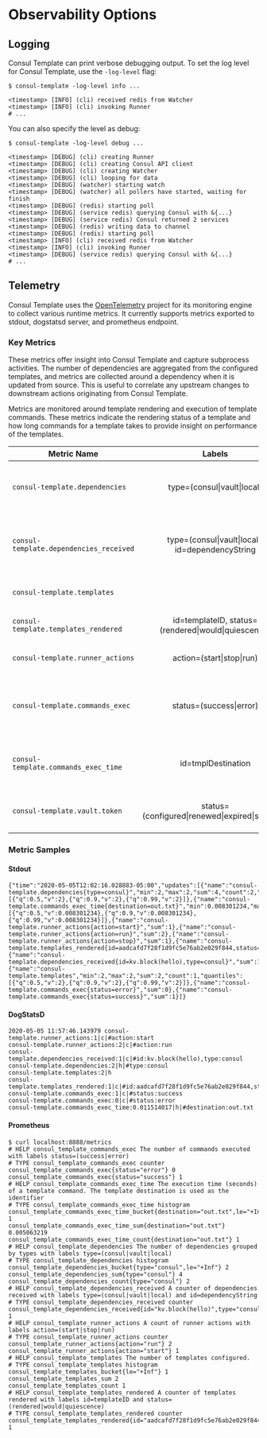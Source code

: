 # Observability Options

## Logging

Consul Template can print verbose debugging output. To set the log level for
Consul Template, use the `-log-level` flag:

```shell
$ consul-template -log-level info ...
```

```text
<timestamp> [INFO] (cli) received redis from Watcher
<timestamp> [INFO] (cli) invoking Runner
# ...
```

You can also specify the level as debug:

```shell
$ consul-template -log-level debug ...
```

```text
<timestamp> [DEBUG] (cli) creating Runner
<timestamp> [DEBUG] (cli) creating Consul API client
<timestamp> [DEBUG] (cli) creating Watcher
<timestamp> [DEBUG] (cli) looping for data
<timestamp> [DEBUG] (watcher) starting watch
<timestamp> [DEBUG] (watcher) all pollers have started, waiting for finish
<timestamp> [DEBUG] (redis) starting poll
<timestamp> [DEBUG] (service redis) querying Consul with &{...}
<timestamp> [DEBUG] (service redis) Consul returned 2 services
<timestamp> [DEBUG] (redis) writing data to channel
<timestamp> [DEBUG] (redis) starting poll
<timestamp> [INFO] (cli) received redis from Watcher
<timestamp> [INFO] (cli) invoking Runner
<timestamp> [DEBUG] (service redis) querying Consul with &{...}
# ...
```

## Telemetry

Consul Template uses the [OpenTelemetry](https://opentelemetry.io/) project for its monitoring engine to collect various runtime metrics. It currently supports metrics exported to stdout, dogstatsd server, and prometheus endpoint.

### Key Metrics

These metrics offer insight into Consul Template and capture subprocess activities. The number of dependencies are aggregated from the configured templates, and metrics are collected around a dependency when it is updated from source. This is useful to correlate any upstream changes to downstream actions originating from Consul Template.

Metrics are monitored around template rendering and execution of template commands. These
metrics indicate the rendering status of a template and how long commands for a template takes
to provide insight on performance of the templates.

| Metric Name | Labels | Description |
|-|:-:|-|
| `consul-template.dependencies` | type=(consul\|vault\|local) | The number of dependencies grouped by types |
| `consul-template.dependencies_received` | type=(consul\|vault\|local), id=dependencyString | A counter of dependencies received from monitoring value changes |
| `consul-template.templates` | | The number of templates configured |
| `consul-template.templates_rendered` | id=templateID, status=(rendered\|would\|quiescence) | A counter of templates rendered |
| `consul-template.runner_actions` | action=(start\|stop\|run) | A count of runner actions |
| `consul-template.commands_exec` | status=(success\|error) | The number of commands executed after rendering templates |
| `consul-template.commands_exec_time` | id=tmplDestination | The execution time (seconds) of a template command |
| `consul-template.vault.token` | status=(configured\|renewed\|expired\|stopped) | A counter of vault token renewal statuses |

### Metric Samples

#### Stdout

```
{"time":"2020-05-05T12:02:16.028883-05:00","updates":[{"name":"consul-template.dependencies{type=consul}","min":2,"max":2,"sum":4,"count":2,"quantiles":[{"q":0.5,"v":2},{"q":0.9,"v":2},{"q":0.99,"v":2}]},{"name":"consul-template.commands_exec_time{destination=out.txt}","min":0.008301234,"max":0.008301234,"sum":0.008301234,"count":1,"quantiles":[{"q":0.5,"v":0.008301234},{"q":0.9,"v":0.008301234},{"q":0.99,"v":0.008301234}]},{"name":"consul-template.runner_actions{action=start}","sum":1},{"name":"consul-template.runner_actions{action=run}","sum":2},{"name":"consul-template.runner_actions{action=stop}","sum":1},{"name":"consul-template.templates_rendered{id=aadcafd7f28f1d9fc5e76ab2e029f844,status=rendered}","sum":1},{"name":"consul-template.dependencies_received{id=kv.block(hello),type=consul}","sum":1},{"name":"consul-template.templates","min":2,"max":2,"sum":2,"count":1,"quantiles":[{"q":0.5,"v":2},{"q":0.9,"v":2},{"q":0.99,"v":2}]},{"name":"consul-template.commands_exec{status=error}","sum":0},{"name":"consul-template.commands_exec{status=success}","sum":1}]}
```

#### DogStatsD

```
2020-05-05 11:57:46.143979 consul-template.runner_actions:1|c|#action:start
consul-template.runner_actions:2|c|#action:run
consul-template.dependencies_received:1|c|#id:kv.block(hello),type:consul
consul-template.dependencies:2|h|#type:consul
consul-template.templates:2|h
consul-template.templates_rendered:1|c|#id:aadcafd7f28f1d9fc5e76ab2e029f844,status:rendered
consul-template.commands_exec:1|c|#status:success
consul-template.commands_exec:0|c|#status:error
consul-template.commands_exec_time:0.011514017|h|#destination:out.txt
```

#### Prometheus

```
$ curl localhost:8888/metrics
# HELP consul_template_commands_exec The number of commands executed with labels status=(success|error)
# TYPE consul_template_commands_exec counter
consul_template_commands_exec{status="error"} 0
consul_template_commands_exec{status="success"} 1
# HELP consul_template_commands_exec_time The execution time (seconds) of a template command. The template destination is used as the identifier
# TYPE consul_template_commands_exec_time histogram
consul_template_commands_exec_time_bucket{destination="out.txt",le="+Inf"} 1
consul_template_commands_exec_time_sum{destination="out.txt"} 0.005063219
consul_template_commands_exec_time_count{destination="out.txt"} 1
# HELP consul_template_dependencies The number of dependencies grouped by types with labels type=(consul|vault|local)
# TYPE consul_template_dependencies histogram
consul_template_dependencies_bucket{type="consul",le="+Inf"} 2
consul_template_dependencies_sum{type="consul"} 4
consul_template_dependencies_count{type="consul"} 2
# HELP consul_template_dependencies_received A counter of dependencies received with labels type=(consul|vault|local) and id=dependencyString
# TYPE consul_template_dependencies_received counter
consul_template_dependencies_received{id="kv.block(hello)",type="consul"} 1
# HELP consul_template_runner_actions A count of runner actions with labels action=(start|stop|run)
# TYPE consul_template_runner_actions counter
consul_template_runner_actions{action="run"} 2
consul_template_runner_actions{action="start"} 1
# HELP consul_template_templates The number of templates configured.
# TYPE consul_template_templates histogram
consul_template_templates_bucket{le="+Inf"} 1
consul_template_templates_sum 2
consul_template_templates_count 1
# HELP consul_template_templates_rendered A counter of templates rendered with labels id=templateID and status=(rendered|would|quiescence)
# TYPE consul_template_templates_rendered counter
consul_template_templates_rendered{id="aadcafd7f28f1d9fc5e76ab2e029f844",status="rendered"} 1
```
